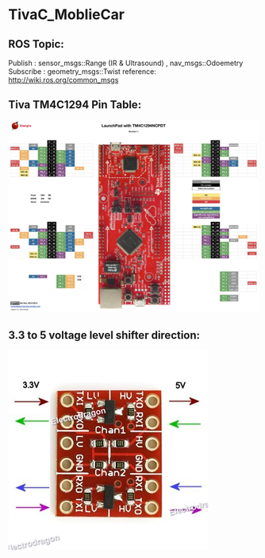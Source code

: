 # TivaC_MoblieCar

## ROS Topic:
Publish : sensor_msgs::Range (IR & Ultrasound) , nav_msgs::Odoemetry 
Subscribe : geometry_msgs::Twist
                            reference: http://wiki.ros.org/common_msgs
## Tiva TM4C1294 Pin Table: 
![image](https://github.com/glitter2626/TivaC_MoblieCar/blob/master/23633173_1720082644676737_2065439414_o.jpg)

## 3.3 to 5 voltage level shifter direction:
![image](https://github.com/glitter2626/TivaC_MoblieCar/blob/master/3.3V-5V-Logic-Level-Converter-5.jpg)
